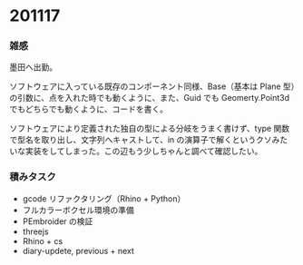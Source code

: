 # 201117  

### 雑感  

墨田へ出勤。  

ソフトウェアに入っている既存のコンポーネント同様、Base（基本は Plane 型）の引数に、点を入れた時でも動くように、また、Guid でも Geomerty.Point3d でもどちらでも動くように、コードを書く。  

ソフトウェアにより定義された独自の型による分岐をうまく書けず、type 関数で型名を取り出し、文字列へキャストして、in の演算子で解くというクソみたいな実装をしてしまった。この辺もう少しちゃんと調べて確認したい。  

### 積みタスク  

- gcode リファクタリング（Rhino + Python）  
- フルカラーボクセル環境の準備  
- PEmbroider の検証  
- threejs  
- Rhino + cs  
- diary-updete, previous + next  
